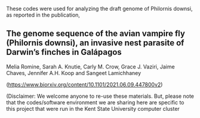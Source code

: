 These codes were used for analyzing the draft genome of Philornis downsi, as reported in the publication,

## The genome sequence of the avian vampire fly (Philornis downsi), an invasive nest parasite of Darwin’s finches in Galápagos
Melia Romine, Sarah A. Knutie, Carly M. Crow, Grace J. Vaziri, Jaime Chaves, Jennifer A.H. Koop and Sangeet Lamichhaney

(https://www.biorxiv.org/content/10.1101/2021.06.09.447800v2)

(Disclaimer: We welcome anyone to re-use these materials. But, please note that the codes/software environment we are sharing here are specific to this project that were run in the Kent State University computer cluster
